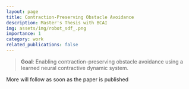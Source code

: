 ```yaml
---
layout: page
title: Contraction-Preserving Obstacle Avoidance
description: Master's Thesis with BCAI
img: assets/img/robot_sdf_.png
importance: 1
category: work
related_publications: false
---
```


> **Goal**: Enabling contraction-preserving obstacle avoidance using a learned neural contractive dynamic system.

More will follow as soon as the paper is published
